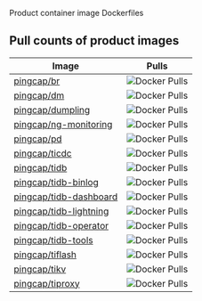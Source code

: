 Product container image Dockerfiles

## Pull counts of product images

| Image | Pulls |
|-------|-------|
| [pingcap/br](https://hub.docker.com/r/pingcap/br) | ![Docker Pulls](https://img.shields.io/docker/pulls/pingcap/br.svg) |
| [pingcap/dm](https://hub.docker.com/r/pingcap/dm) | ![Docker Pulls](https://img.shields.io/docker/pulls/pingcap/dm.svg) |
| [pingcap/dumpling](https://hub.docker.com/r/pingcap/dumpling) | ![Docker Pulls](https://img.shields.io/docker/pulls/pingcap/dumpling.svg) |
| [pingcap/ng-monitoring](https://hub.docker.com/r/pingcap/ng-monitoring) | ![Docker Pulls](https://img.shields.io/docker/pulls/pingcap/ng-monitoring.svg) |
| [pingcap/pd](https://hub.docker.com/r/pingcap/pd) | ![Docker Pulls](https://img.shields.io/docker/pulls/pingcap/pd.svg) |
| [pingcap/ticdc](https://hub.docker.com/r/pingcap/ticdc) | ![Docker Pulls](https://img.shields.io/docker/pulls/pingcap/ticdc.svg) |
| [pingcap/tidb](https://hub.docker.com/r/pingcap/tidb) | ![Docker Pulls](https://img.shields.io/docker/pulls/pingcap/tidb.svg) |
| [pingcap/tidb-binlog](https://hub.docker.com/r/pingcap/tidb-binlog) | ![Docker Pulls](https://img.shields.io/docker/pulls/pingcap/tidb-binlog.svg) |
| [pingcap/tidb-dashboard](https://hub.docker.com/r/pingcap/tidb-dashboard) | ![Docker Pulls](https://img.shields.io/docker/pulls/pingcap/tidb-dashboard.svg) |
| [pingcap/tidb-lightning](https://hub.docker.com/r/pingcap/tidb-lightning) | ![Docker Pulls](https://img.shields.io/docker/pulls/pingcap/tidb-lightning.svg) |
| [pingcap/tidb-operator](https://hub.docker.com/r/pingcap/tidb-operator) | ![Docker Pulls](https://img.shields.io/docker/pulls/pingcap/tidb-operator.svg) |
| [pingcap/tidb-tools](https://hub.docker.com/r/pingcap/tidb-tools) | ![Docker Pulls](https://img.shields.io/docker/pulls/pingcap/tidb-tools.svg) |
| [pingcap/tiflash](https://hub.docker.com/r/pingcap/tiflash) | ![Docker Pulls](https://img.shields.io/docker/pulls/pingcap/tiflash.svg) |
| [pingcap/tikv](https://hub.docker.com/r/pingcap/tikv) | ![Docker Pulls](https://img.shields.io/docker/pulls/pingcap/tikv.svg) |
| [pingcap/tiproxy](https://hub.docker.com/r/pingcap/tiproxy) | ![Docker Pulls](https://img.shields.io/docker/pulls/pingcap/tiproxy.svg) |